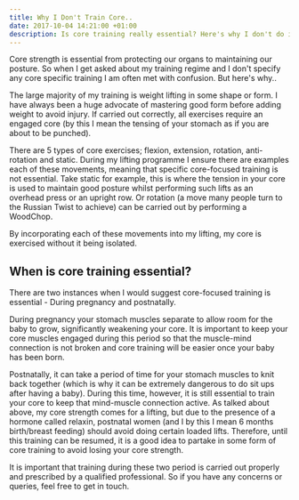 ```yaml
---
title: Why I Don't Train Core..
date: 2017-10-04 14:21:00 +01:00
description: Is core training really essential? Here's why I don't do it!
---
```


Core strength is essential from protecting our organs to maintaining our posture. So when I get asked about my training regime and I don't specify any core specific training I am often met with confusion. But here's why..

The large majority of my training is weight lifting in some shape or form. I have always been a huge advocate of mastering good form before adding weight to avoid injury. If carried out correctly, all exercises require an engaged core (by this I mean the tensing of your stomach as if you are about to be punched). 

There are 5 types of core exercises; flexion, extension, rotation, anti-rotation and static. During my lifting programme I ensure there are examples each of these movements, meaning that specific core-focused training is not essential.  Take static for example, this is where the tension in your core is used to maintain good posture whilst performing such lifts as an overhead press or an upright row. Or rotation (a move many people turn to the Russian Twist to achieve) can be carried out by performing a WoodChop. 

By incorporating each of these movements into my lifting, my core is exercised without it being isolated.

## When is core training essential?
There are two instances when I would suggest core-focused training is essential - During pregnancy and postnatally. 

During pregnancy your stomach muscles separate to allow room for the baby to grow, significantly weakening your core. It is important to keep your core muscles engaged during this period so that the muscle-mind connection is not broken and core training will be easier once your baby has been born.

Postnatally, it can take a period of time for your stomach muscles to knit back together (which is why it can be extremely dangerous to do sit ups after having a baby). During this time, however, it is still essential to train your core to keep that mind-muscle connection active. As talked about above, my core strength comes for a lifting, but due to the presence of a hormone called relaxin, postnatal women (and I by this I mean 6 months birth/breast feeding) should avoid doing certain loaded lifts. Therefore, until this training can be resumed, it is a good idea to partake in some form of core training to avoid losing your core strength.

It is important that training during these two period is carried out properly and prescribed by a qualified professional. So if you have any concerns or queries, feel free to get in touch.